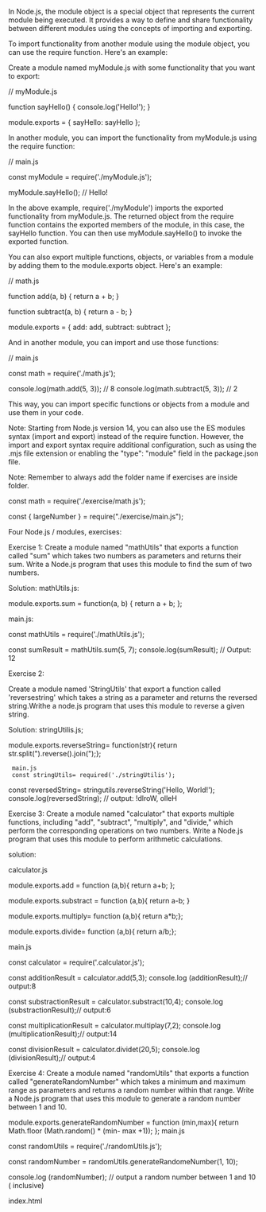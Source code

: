 In Node.js, the module object is a special object that represents the current module being executed. 
It provides a way to define and share functionality between different modules using the concepts of 
importing and exporting.

To import functionality from another module using the module object, you can use the require function. 
Here's an example:

Create a module named myModule.js with some functionality that you want to export:

// myModule.js

function sayHello() {
  console.log('Hello!');
}

module.exports = {
  sayHello: sayHello
};


In another module, you can import the functionality from myModule.js using the require function:

// main.js

const myModule = require('./myModule.js');

myModule.sayHello(); // Hello!


In the above example, require('./myModule') imports the exported functionality from myModule.js. 
The returned object from the require function contains the exported members of the module, 
in this case, the sayHello function. You can then use myModule.sayHello() to invoke the exported function.

You can also export multiple functions, objects, or variables from a module by adding them to the 
module.exports object. Here's an example:

// math.js

function add(a, b) {
  return a + b;
}

function subtract(a, b) {
  return a - b;
}

module.exports = {
  add: add,
  subtract: subtract
};


And in another module, you can import and use those functions:

// main.js

const math = require('./math.js');

console.log(math.add(5, 3)); // 8
console.log(math.subtract(5, 3)); // 2

This way, you can import specific functions or objects from a module and use them in your code.

Note: Starting from Node.js version 14, you can also use the ES modules syntax (import and export) 
instead of the require function. However, the import and export syntax require additional configuration, 
such as using the .mjs file extension or enabling the "type": "module" field in the package.json file. 


Note: Remember to always add the folder name if exercises are inside folder.

const math = require('./exercise/math.js');

const { largeNumber } = require("./exercise/main.js");






Four Node.js / modules, exercises:

Exercise 1:
Create a module named "mathUtils" that exports a function called "sum" which takes two numbers as 
parameters and returns their sum. Write a Node.js program that uses this module to find the 
sum of two numbers.

Solution:
mathUtils.js:

module.exports.sum = function(a, b) {
  return a + b;
};



main.js:

const mathUtils = require('./mathUtils.js');

const sumResult = mathUtils.sum(5, 7);
console.log(sumResult); // Output: 12

Exercise 2:

Create a module named 'StringUtils' that export a function called 'reversestring' which takes a string as a parameter and returns the reversed string.Writhe a node.js program that uses this module to reverse a given string.

Solution:
stringUtilis.js;

module.exports.reverseString= function(str){
     return str.split(").reverse().join(");};

     main.js
     const stringUtils= required('./stringUtilis');

const reversedString= stringutils.reverseString('Hello, World!');
console.log(reversedString); // output: !dlroW, olleH


Exercise 3:
Create a module named "calculator" that exports multiple functions, 
including "add", "subtract", "multiply", and "divide," which perform the corresponding operations 
on two numbers. Write a Node.js program that uses this module to perform arithmetic calculations.

solution:

calculator.js

module.exports.add = function (a,b){
    return a+b;
};


module.exports.substract = function (a,b){
    return a-b;
}

module.exports.multiply= function (a,b){
    return a*b;};


module.exports.divide= function (a,b){
    return a/b;};


main.js

const calculator = require('.calculator.js');

const additionResult = calculator.add(5,3);
console.log (additionResult);// output:8


const substractionResult = calculator.substract(10,4);
console.log (substractionResult);// output:6


const multiplicationResult = calculator.multiplay(7,2);
console.log (multiplicationResult);// output:14


const divisionResult = calculator.dividet(20,5);
console.log (divisionResult);// output:4


Exercise 4:
Create a module named "randomUtils" that exports a function called "generateRandomNumber" 
which takes a minimum and maximum range as parameters and returns a random number within that range. 
Write a Node.js program that uses this module to generate a random number between 1 and 10.

module.exports.generateRandomNumber = function (min,max){
    return Math.floor (Math.random() * (min- max +1));
};
main.js

const randomUtils = require('./randomUtils.js');

const randomNumber = randomUtils.generateRandomeNumber(1, 10);

console.log (randomNumber); // output a random number between 1 and 10 ( inclusive)



index.html

<html>
<head>
 <title>Exercise 1 <title>
 <script src="main.js" type= "module"> defer</script>
 </head>
 <body>
 <h1>Exercise 1 </h1>
 <p id="result"> </p>
 <body>
 </html>

 main.js

 const mathUtils =require ('./mathUtils.js');

 const sumResult = mathUtils.sum(5,7);
 document.getElementarById('result).textContent = sumResult;


para display en html


stringUtilis.js;

module.exports.reverseString= function(str){
     return str.split(").reverse().join(");};


index.html

<html>
<head>
 <title>Exercise 2 <title>
 <script src="main.js" type= "module"> defer</script>
 </head>
 <body>
 <h1>Exercise 2 </h1>
 <p id="result"> </p>
 <body>
 </html>

 main.js
 const stringUtils =require ('./stringUtils.js');
 const reverseString = stringUtils.reverseString('Hello, World);
 document.getElementarById('result).textContent = reverseSrtring;


con html:

calculator.js

module.exports.add = function (a,b){
    return a+b;
};


module.exports.substract = function (a,b){
    return a-b;
}

module.exports.multiply= function (a,b){
    return a*b;};


module.exports.divide= function (a,b){
    return a/b;};


<html>
<head>
 <title>Exercise 2 <title>
 <script src="main.js" type= "module"> defer</script>
 </head>
 <body>
 <h1>Exercise 3</h1>
 <p id="addition"> </p>
 <p id="substraction"> </p>
 <p id="multiplication"> </p>
 <p id="division"> </p>
 <body>
 </html>


main.js

const calculator = require('.calculator.js');

const additionResult = calculator.add(5,3);
document.getElementById('addition').textContent = `Addition: ${additionResult}`


const substractionResult = calculator.substract(10,4);
document.getElementById('substraction').textContent = `Substraction: ${substractionResult}`



const multiplicationResult = calculator.multiplay(7,2);
document.getElementById('multiplicationn').textContent = `Multiplication:${multiplicationResult}`


const divisionResult = calculator.dividet(20,5);
document.getElementById('division').textContent = `Division: ${divisionResult}`


